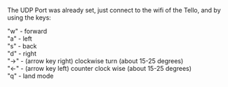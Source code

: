 The UDP Port was already set, just connect to the wifi of the Tello, and by using the keys:

"w" - forward <br>
"a" - left <br>
"s" - back <br>
"d" - right <br>
"->" - (arrow key right) clockwise turn (about 15-25 degrees) <br>
"<-" - (arrow key left) counter clock wise (about 15-25 degrees) <br>
"q" - land mode
